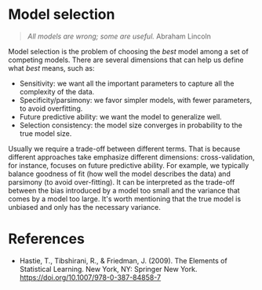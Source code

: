 <script type="text/x-mathjax-config">
  MathJax.Hub.Config({
    TeX: {
      equationNumbers: {
        autoNumber: "AMS"
      }
    },
    tex2jax: {
      inlineMath: [ ['$','$'] ],
      displayMath: [ ['$$','$$'] ],
      processEscapes: true,
    }
  });
</script>
<script type="text/javascript"
        src="http://cdn.mathjax.org/mathjax/latest/MathJax.js?config=TeX-AMS-MML_HTMLorMML">
</script>

# Model selection

> *All models are wrong; some are useful.* Abraham Lincoln

Model selection is the problem of choosing the *best* model among a set of competing models. There are several dimensions that can help us define what *best* means, such as:

* Sensitivity: we want all the important parameters to capture all the complexity of the data.
* Specificity/parsimony: we favor simpler models, with fewer parameters, to avoid overfitting.
* Future predictive ability: we want the model to generalize well.
* Selection consistency: the model size converges in probability to the true model size.

Usually we require a trade-off between different terms. That is because different approaches take emphasize different dimensions: cross-validation, for instance, focuses on future predictive ability. For example, we typically balance goodness of fit (how well the model describes the data) and parsimony (to avoid over-fitting). It can be interpreted as the trade-off between the bias introduced by a model too small and the variance that comes by a model too large. It's worth mentioning that the true model is unbiased and only has the necessary variance.

# References

* Hastie, T., Tibshirani, R., & Friedman, J. (2009). The Elements of Statistical Learning. New York, NY: Springer New York. https://doi.org/10.1007/978-0-387-84858-7
